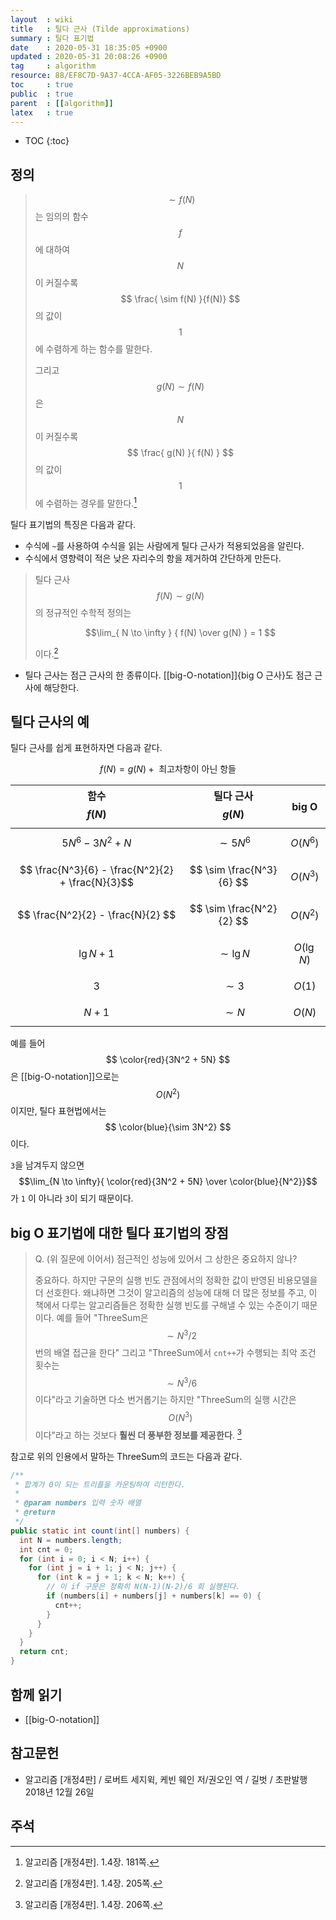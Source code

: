 ```yaml
---
layout  : wiki
title   : 틸다 근사 (Tilde approximations)
summary : 틸다 표기법
date    : 2020-05-31 18:35:05 +0900
updated : 2020-05-31 20:08:26 +0900
tag     : algorithm
resource: 88/EF8C7D-9A37-4CCA-AF05-3226BEB9A5BD
toc     : true
public  : true
parent  : [[algorithm]]
latex   : true
---
```

* TOC
{:toc}

## 정의

> $$ \sim f(N) $$는 임의의 함수 $$f$$에 대하여 $$N$$이 커질수록 $$ \frac{ \sim f(N) }{f(N)} $$의 값이 $$1$$에 수렴하게 하는 함수를 말한다.
>
> 그리고 $$g(N) \sim f(N)$$은 $$N$$이 커질수록 $$ \frac{ g(N) }{ f(N) } $$의 값이 $$1$$에 수렴하는 경우를 말한다.[^sedgewick-181]

틸다 표기법의 특징은 다음과 같다.

- 수식에 `~`를 사용하여 수식을 읽는 사람에게 틸다 근사가 적용되었음을 알린다.
- 수식에서 영향력이 적은 낮은 자리수의 항을 제거하여 간단하게 만든다.

> 틸다 근사 $$ f(N) \sim g(N) $$의 정규적인 수학적 정의는
>
> $$\lim_{ N \to \infty } { f(N) \over g(N) } = 1 $$
>
> 이다.[^sedgewick-205]

- 틸다 근사는 점근 근사의 한 종류이다. [[big-O-notation]]{big O 근사}도 점근 근사에 해당한다.

## 틸다 근사의 예

틸다 근사를 쉽게 표현하자면 다음과 같다.

$$ f(N) = g(N) + \text{ 최고차항이 아닌 항들 } $$


| 함수 $$f(N)$$                                    | 틸다 근사 $$g(N)$$       | big O            |
|--------------------------------------------------|--------------------------|------------------|
| $$ 5N^6 - 3N^2 + N $$                            | $$ \sim 5N^6 $$          | $$ O( N^6 ) $$   |
| $$ \frac{N^3}{6} - \frac{N^2}{2} + \frac{N}{3}$$ | $$ \sim \frac{N^3}{6} $$ | $$ O( N^3 ) $$   |
| $$ \frac{N^2}{2} - \frac{N}{2} $$                | $$ \sim \frac{N^2}{2} $$ | $$ O( N^2 ) $$   |
| $$ \lg N + 1 $$                                  | $$ \sim \lg N $$         | $$ O( \lg N ) $$ |
| $$ 3 $$                                          | $$ \sim 3 $$             | $$ O(1) $$       |
| $$ N + 1 $$                                      | $$ \sim N $$             | $$ O(N) $$       |

예를 들어 $$ \color{red}{3N^2 + 5N} $$ 은 [[big-O-notation]]으로는 $$O( N^2 )$$ 이지만, 틸다 표현법에서는 $$ \color{blue}{\sim 3N^2} $$ 이다.

`3`을 남겨두지 않으면 $$\lim_{N \to \infty}{ \color{red}{3N^2 + 5N} \over \color{blue}{N^2}}$$가 `1` 이 아니라 `3`이 되기 때문이다.

## big O 표기법에 대한 틸다 표기법의 장점

> Q. (위 질문에 이어서) 점근적인 성능에 있어서 그 상한은 중요하지 않나?
>
> 중요하다. 하지만 구문의 실행 빈도 관점에서의 정확한 값이 반영된 비용모델을 더 선호한다.
왜냐하면 그것이 알고리즘의 성능에 대해 더 많은 정보를 주고,
이 책에서 다루는 알고리즘들은 정확한 실행 빈도를 구해낼 수 있는 수준이기 때문이다.
예를 들어 "ThreeSum은 $$\sim N^3 / 2$$번의 배열 접근을 한다"
그리고 "ThreeSum에서 `cnt++`가 수행되는 최악 조건 횟수는 $$\sim N^3/6$$이다"라고 기술하면
다소 번거롭기는 하지만 "ThreeSum의 실행 시간은 $$O(N^3)$$이다"라고 하는 것보다 **훨씬 더 풍부한 정보를 제공한다**.
[^sedgewick-206]

참고로 위의 인용에서 말하는 ThreeSum의 코드는 다음과 같다.

```java
/**
 * 합계가 0이 되는 트리플을 카운팅하여 리턴한다.
 *
 * @param numbers 입력 숫자 배열
 * @return
 */
public static int count(int[] numbers) {
  int N = numbers.length;
  int cnt = 0;
  for (int i = 0; i < N; i++) {
    for (int j = i + 1; j < N; j++) {
      for (int k = j + 1; k < N; k++) {
        // 이 if 구문은 정확히 N(N-1)(N-2)/6 회 실행된다.
        if (numbers[i] + numbers[j] + numbers[k] == 0) {
          cnt++;
        }
      }
    }
  }
  return cnt;
}
```

## 함께 읽기

- [[big-O-notation]]

## 참고문헌

- 알고리즘 [개정4판] / 로버트 세지윅, 케빈 웨인 저/권오인 역 / 길벗 / 초판발행 2018년 12월 26일

## 주석

[^sedgewick-181]: 알고리즘 [개정4판]. 1.4장. 181쪽.
[^sedgewick-205]: 알고리즘 [개정4판]. 1.4장. 205쪽.
[^sedgewick-206]: 알고리즘 [개정4판]. 1.4장. 206쪽.

